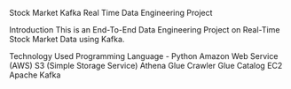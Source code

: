 Stock Market Kafka Real Time Data Engineering Project

Introduction
This is an End-To-End Data Engineering Project on Real-Time Stock Market Data using Kafka.

Technology Used
Programming Language - Python
Amazon Web Service (AWS)
S3 (Simple Storage Service)
Athena
Glue Crawler
Glue Catalog
EC2
Apache Kafka
